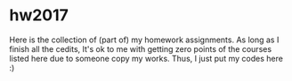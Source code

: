 # hw2017
Here is the collection of (part of) my homework assignments.
As long as I finish all the cedits, It's ok to me with getting zero points of the courses listed here due to someone copy my works.  Thus, I just put my codes here :)
